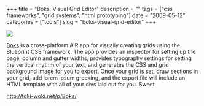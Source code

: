 +++
title = "Boks: Visual Grid Editor"
description = ""
tags = ["css frameworks", "grid systems", "html prototyping"]
date = "2009-05-12"
categories = ["tools"]
slug = "boks-visual-grid-editor"
+++


<div class="tool-screenshot mb1"><a href="http://toki-woki.net/p/Boks/"><img id="bluga-thumbnail-2707" class="bluga-thumbnail custom" src="http://media.konigi.com/bluga/
wt522fd7d6a5f27_custom.jpg"/></a></div><p><a href="http://toki-woki.net/p/Boks/">Boks</a> is a cross-platform AIR app for visually creating grids using the Blueprint CSS framework. The app provides an inspector for setting up the page, column and gutter widths, provides typography settings for setting the vertical rhythm of your text, and generates the CSS and grid background image for you to export. Once your grid is set, draw sections in your grid, add lorem ipsum greeking, and the export file will include an HTML template with all of your divs laid out for you. Sweet.</p>
  
<p><a href="http://toki-woki.net/p/Boks/">http://toki-woki.net/p/Boks/</a></p>
      
